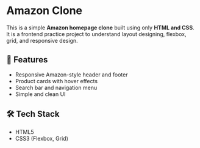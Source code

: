 # Amazon Clone

This is a simple **Amazon homepage clone** built using only **HTML and CSS**.  
It is a frontend practice project to understand layout designing, flexbox, grid, and responsive design.

## 🚀 Features
- Responsive Amazon-style header and footer
- Product cards with hover effects
- Search bar and navigation menu
- Simple and clean UI

## 🛠️ Tech Stack
- HTML5
- CSS3 (Flexbox, Grid)
